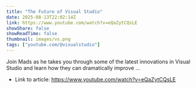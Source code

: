 ```yaml
---
title: "The Future of Visual Studio"
date: 2025-08-13T22:02:14Z
link: https://www.youtube.com/watch?v=eQaZytCQsLE
showShare: false
showReadTime: false
thumbnail: images/vs.png
tags: ["youtube.com/@visualstudio"]
---
```

Join Mads as he takes you through some of the latest innovations in Visual Studio and learn how they can dramatically improve ...

- Link to article: https://www.youtube.com/watch?v=eQaZytCQsLE